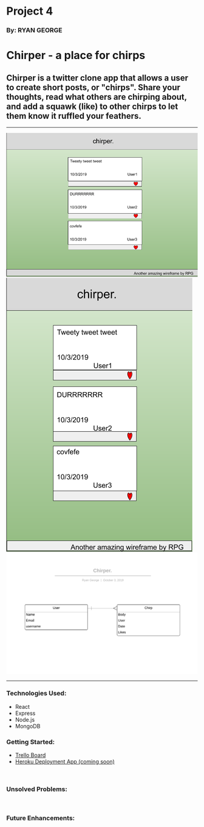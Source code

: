 # Project 4
### By: RYAN GEORGE
# Chirper - a place for chirps


## Chirper is a twitter clone app that allows a user to create short posts, or "chirps". Share your thoughts, read what others are chirping about, and add a squawk (like) to other chirps to let them know it ruffled your feathers. 

---

![wireframe](public/chirper-wireframe.png "Wireframe")
![wireframe-mobile](public/chirper-mobile-wireframe.png "Mobile Wireframe")
![ERD](public/Project-4-ERD.png "Mobile Wireframe")

---

### Technologies Used:

* React
* Express
* Node.js
* MongoDB

### Getting Started:

* [Trello Board](https://trello.com/b/iQjnl53i/project-4)
* [Heroku Deployment App (coming soon)](https://heroku.com)

<br>

### Unsolved Problems:

<br>

### Future Enhancements:
